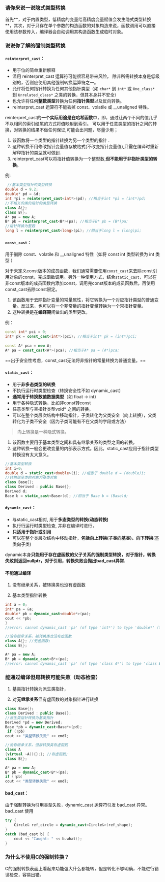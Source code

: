 ### 请你来说一说隐式类型转换
首先**，对于内置类型，低精度的变量给高精度变量赋值会发生隐式类型转换**，其次，对于只存在单个参数的构造函数的对象构造来说，函数调用可以直接使用该参数传入，编译器会自动调用其构造函数生成临时对象。

### 说说你了解的强制类型转换

#### `reinterpret_cast`：

* 用于位的简单重新解释
* 滥用 reinterpret_cast 运算符可能很容易带来风险。 除非所需转换本身是低级别的，否则应使用其他强制转换运算符之一。
* 允许将任何指针转换为任何其他指针类型（如 `char*` 到 `int*` 或 `One_class*` 到 `Unrelated_class*` 之类的转换，但其本身并不安全）
* 也允许将任何**整数类型**转换为任何**指针类型**以及反向转换。
* reinterpret_cast 运算符不能丢掉 const、volatile 或 __unaligned 特性。 

reinterpret_cast的**一个实际用途是在哈希函数**中，即，通过让两个不同的值几乎不以相同的索引结尾的方式将值映射到索引。
可以用于任意类型的指针之间的转换，对转换的结果不做任何保证,可能会出问题，尽量少用；

1. 该函数将一个类型的指针转换为另一个类型的指针 .
2. 这种转换不用修改指针变量值存放格式(不改变指针变量值),只需在编译时重新解释指针的类型就可做到.
3. reinterpret_cast可以将指针值转换为一个整型数,**但不能用于非指针类型的转换**。

例:

```c++
 //基本类型指针的类型转换 
double d = 9.2; 
double* pd = &d; 
int *pi = reinterpret_cast<int*>(pd); //相当于int *pi = (int*)pd; 
//不相关的类的指针的类型转换 
class A{}; 
class B{}; 
A* pa = new A; 
B* pb = reinterpret_cast<B*>(pa); //相当于B* pb = (B*)pa; 
//指针转换为整数 
long l = reinterpret_cast<long>(pi); //相当于long l = (long)pi; 
```

#### `const_cast`：

用于删除 const、volatile 和 __unaligned 特性（如将 const int 类型转换为 int 类型 ）

对于未定义const版本的成员函数，我们通常需要使用`const_cast`来去除const引用对象的const，完成函数调用。另外一种使用方式，结合`static_cast`，可以在非const版本的成员函数内添加const，调用完const版本的成员函数后，再使用const_cast去除const限定。

1. 该函数用于去除指针变量的常量属性，将它转换为一个对应指针类型的普通变量。反过来，也可以将一个非常量的指针变量转换为一个常指针变量。
2. 这种转换是在**编译期**间做出的类型更改。

例： 

```c++
const int* pci = 0; 
int* pk = const_cast<int*>(pci); //相当于int* pk = (int*)pci; 
 
const A* pca = new A; 
A* pa = const_cast<A*>(pca); //相当于A* pa = (A*)pca; 
```

==出于安全性考虑，const_cast无法将非指针的常量转换为普通变量。==


#### `static_cast`：

* 用于**非多态类型的转换**
* 不执行运行时类型检查（转换安全性不如 dynamic_cast）
* **通常用于转换数值数据类型**（如 float -> int）
* 用于各种隐式转换，比如非const转const
* 任意类型与空指针类型void* 之间的转换。
* 可以在整个类层次结构中移动指针，子类转化为父类安全（向上转换），父类转化为子类不安全（因为子类可能有不在父类的字段或方法）

> 向上转换是一种隐式转换。

1. 该函数主要用于基本类型之间和具有继承关系的类型之间的转换。
2. 这种转换一般会更改变量的内部表示方式，因此，static_cast应用于指针类型转换没有太大意义。

```c++
//基本类型转换 
int i=0; 
double d = static_cast<double>(i); //相当于 double d = (double)i; 
//转换继承类的对象为基类对象 
class Base{}; 
class Derived : public Base{}; 
Derived d; 
Base b = static_cast<Base>(d); //相当于 Base b = (Base)d; 
```

#### `dynamic_cast`：

* 与static_cast相对, 用于**多态类型的转换(动态转换)**
* 执行行运行时类型检查, 并非在编译时进行，
* **只适用于指针或引用**
* 可以在整个类层次结构中移动指针，**包括向上转换(子类向基类)、向下转换**(基类向子类)

dynamic本身**只能用于存在虚函数的父子关系的强制类型转换，对于指针，转换失败则返回nullptr，对于引用，转换失败会抛出bad_cast异常.**

#### 不能通过编译

1. 没有继承关系，被转换类也没有虚函数

2. 基本类型指针转换

```c++
int a = 0;
int* pa = &a;
double* pb = dynamic_cast<double*>(pa);
cout << *pb;
}
//error: cannot dynamic_cast 'pa' (of type 'int*') to type 'double*' (target is not pointer or reference to class)|
```

```c++
//没有继承关系，被转换类也没有虚函数
class A{}; //无虚函数;
class B{};

A* pa = new A;
B* pb = dynamic_cast<B*>(pa);
//error: cannot dynamic_cast 'pa' (of type 'class A*') to type 'class B*' (source type is not polymorphic)|
```

### 能通过编译但是转换可能失败（动态检查）

1. 基类指针转换为派生类指针，

2. 对**无继承关系**但有虚函数的对象指针进行转换

   

```c++
class Base{}; 
class Derived : public Base{}; 
//派生类指针转换为基类指针 
Derived *pd = new Derived; 
Base *pb = dynamic_cast<Base*>(pd); 
 if (!pb) 
cout << "类型转换失败" << endl; 
```


```c++
//没有继承关系，但被转换类有虚函数 
class A
{virtual ~A(){};}; //有虚函数;
class B{};

A* pa = new A;
B* pb = dynamic_cast<B*>(pa);
if (!pb) 
cout << "类型转换失败" << endl; 
```

#### bad_cast：

由于强制转换为引用类型失败，dynamic_cast 运算符引发 bad_cast 异常。
bad_cast 使用

```cpp
try {  
    Circle& ref_circle = dynamic_cast<Circle&>(ref_shape);   
}  
catch (bad_cast b) {  
    cout << "Caught: " << b.what();  
} 
```

### 为什么不使用C的强制转换？

C的强制转换表面上看起来功能强大什么都能转，但是转化不够明确，不能进行错误检查，容易出错。
